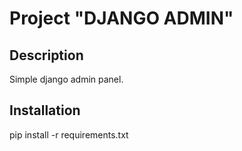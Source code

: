 # Project "DJANGO ADMIN"

## Description

Simple django admin panel.

## Installation

pip install -r requirements.txt



